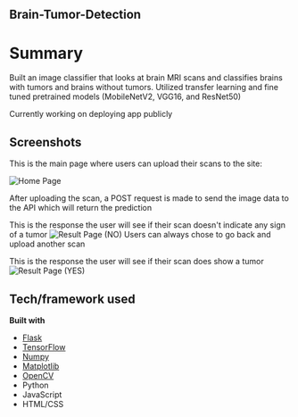 ## Brain-Tumor-Detection

# Summary

Built an image classifier that looks at brain MRI scans and classifies brains with tumors and brains without tumors. Utilized transfer learning and fine tuned pretrained models (MobileNetV2, VGG16, and ResNet50)

Currently working on deploying app publicly

## Screenshots
This is the main page where users can upload their scans to the site: 

![Home Page](https://user-images.githubusercontent.com/19865455/177800654-e208371e-17af-4443-9ce0-fa878ecf1bac.png)

After uploading the scan, a POST request is made to send the image data to the API which will return the prediction

This is the response the user will see if their scan doesn't indicate any sign of a tumor
![Result Page (NO)](https://user-images.githubusercontent.com/19865455/177805481-f1f21f60-e150-497d-b8bd-cc070ff80528.png)
Users can always chose to go back and upload another scan

This is the response the user will see if their scan does show a tumor
![Result Page (YES)](https://user-images.githubusercontent.com/19865455/177806594-84306d0a-b9a0-41d2-9bc6-0622408bc4aa.png)

## Tech/framework used

<b>Built with</b>
- [Flask](https://flask.palletsprojects.com/en/1.1.x/)
- [TensorFlow](https://www.tensorflow.org)
- [Numpy](https://numpy.org)
- [Matplotlib](https://matplotlib.org)
- [OpenCV](https://opencv.org)
- Python
- JavaScript
- HTML/CSS
